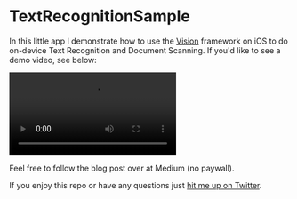 # TextRecognitionSample

In this little app I demonstrate how to use the [Vision](https://developer.apple.com/documentation/vision) framework on iOS to do on-device Text Recognition and Document Scanning. If you'd like to see a demo video, see below:

![Demo video of the Text Recognition Sample](./text_recognition_sample.mov)

Feel free to follow the blog post over at Medium (no paywall).

If you enjoy this repo or have any questions just [hit me up on Twitter](https://twitter.com/stefanjblos).
